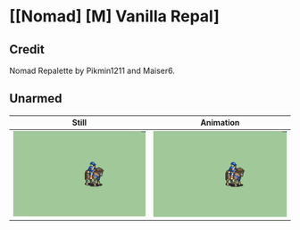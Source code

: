 # [\[Nomad\] \[M\] Vanilla Repal]

## Credit

Nomad Repalette by Pikmin1211 and Maiser6.
	
## Unarmed

| Still | Animation |
| :---: | :-------: |
| ![Unarmed still](./Unarmed_000.png) | ![Unarmed animation](./Unarmed.gif) |
